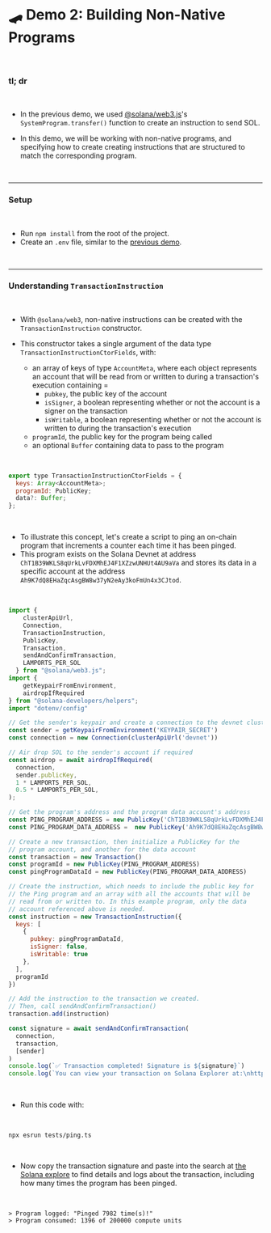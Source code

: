 # 🛹 Demo 2: Building Non-Native Programs


<br>

### tl; dr

<br>

* In the previous demo, we used [@solana/web3.js](https://solana-labs.github.io/solana-web3.js/)'s `SystemProgram.transfer()` function to create an instruction to send SOL.

* In this demo, we will be working with non-native programs, and specifying how to create  creating instructions that are structured to match the corresponding program.

<br>

---

### Setup

<br>

* Run `npm install` from the root of the project.
* Create an `.env` file, similar to the [previous demo](https://github.com/urani-labs/solana-dev-onboarding-rs/tree/main/demos/frontend/01_connecting_to_the_blockchain).


<br>

---


### Understanding `TransactionInstruction`

<br>

* With `@solana/web3`, non-native instructions can be created with the `TransactionInstruction` constructor. 

* This constructor takes a single argument of the data type `TransactionInstructionCtorFields`, with:
  - an array of keys of type `AccountMeta`, where each object represents an account that will be read from or written to during a transaction's execution containing =
    - `pubkey`, the public key of the account
    - `isSigner`, a boolean representing whether or not the account is a signer on the transaction
    - `isWritable`, a boolean representing whether or not the account is written to during the transaction's execution
  - `programId`, the public key for the program being called
  - an optional `Buffer` containing data to pass to the program


<br>

```javascript
export type TransactionInstructionCtorFields = {
  keys: Array<AccountMeta>;
  programId: PublicKey;
  data?: Buffer;
};
```

<br>

* To illustrate this concept, let's create a script to ping an on-chain program that increments a counter each time it has been pinged.
* This program exists on the Solana Devnet at address `ChT1B39WKLS8qUrkLvFDXMhEJ4F1XZzwUNHUt4AU9aVa` and stores its data in a specific account at the address `Ah9K7dQ8EHaZqcAsgBW8w37yN2eAy3koFmUn4x3CJtod`.


<br>

```javascript
import { 
    clusterApiUrl,
    Connection,
    TransactionInstruction,
    PublicKey,
    Transaction,
    sendAndConfirmTransaction,
    LAMPORTS_PER_SOL
  } from "@solana/web3.js";
import { 
    getKeypairFromEnvironment, 
    airdropIfRequired 
} from "@solana-developers/helpers";
import "dotenv/config"

// Get the sender's keypair and create a connection to the devnet cluster
const sender = getKeypairFromEnvironment('KEYPAIR_SECRET')
const connection = new Connection(clusterApiUrl('devnet'))

// Air drop SOL to the sender's account if required
const airdrop = await airdropIfRequired(
  connection,
  sender.publicKey,
  1 * LAMPORTS_PER_SOL,
  0.5 * LAMPORTS_PER_SOL,
);

// Get the program's address and the program data account's address
const PING_PROGRAM_ADDRESS = new PublicKey('ChT1B39WKLS8qUrkLvFDXMhEJ4F1XZzwUNHUt4AU9aVa')
const PING_PROGRAM_DATA_ADDRESS =  new PublicKey('Ah9K7dQ8EHaZqcAsgBW8w37yN2eAy3koFmUn4x3CJtod')

// Create a new transaction, then initialize a PublicKey for the 
// program account, and another for the data account
const transaction = new Transaction()
const programId = new PublicKey(PING_PROGRAM_ADDRESS)
const pingProgramDataId = new PublicKey(PING_PROGRAM_DATA_ADDRESS)

// Create the instruction, which needs to include the public key for 
// the Ping program and an array with all the accounts that will be 
// read from or written to. In this example program, only the data 
// account referenced above is needed.
const instruction = new TransactionInstruction({
  keys: [
    {
      pubkey: pingProgramDataId,
      isSigner: false,
      isWritable: true
    },
  ],
  programId
})

// Add the instruction to the transaction we created. 
// Then, call sendAndConfirmTransaction() 
transaction.add(instruction)

const signature = await sendAndConfirmTransaction(
  connection,
  transaction,
  [sender]
)
console.log(`✅ Transaction completed! Signature is ${signature}`)
console.log(`You can view your transaction on Solana Explorer at:\nhttps://explorer.solana.com/tx/${signature}?cluster=devnet`)
```

<br>

* Run this code with:

<br>

```shell
npx esrun tests/ping.ts
```

<br>

* Now copy the transaction signature and paste into the search at [the Solana explore](https://explorer.solana.com/?cluster=devnet) to find details and logs about the transaction, including how many times the program has been pinged.

<br>

```shell
> Program logged: "Pinged 7982 time(s)!"
> Program consumed: 1396 of 200000 compute units
```